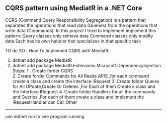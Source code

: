 CQRS pattern using MediatR in a .NET Core 
----------------------------------
CQRS (Command Query Responsibility Segregation) is a pattern that separates the operations that read data (Queries) from the operations that write data (Commands).
In this project I tried to implement implement this pattern:
Query classes only retrieve data
Command classes only modify data
Each has its own handler that specializes in that specific task

TO do SO :
How To Implement CQRS with MediatR :
1. dotnet add package MediatR
2. dotnet add package MediatR.Extensions.Microsoft.DependencyInjection					
Steps:
1	. Create forder CQRS					
2  .Create forder Commands for All Reads APIS  ,for each command create a class and create the interface IRequest<T> 
3  .Create folder Queies for All UPdate,Create Or Deletes ,For Each of them Create a class and the Interface  IRequest <T> 
4  .Create folder Handlers for all the commands and Queries ,For each of them create a class and implement the IRequestHandler<T> can Call Other 


---------------------------------------------------------
use dotnet run 
to see program running 
